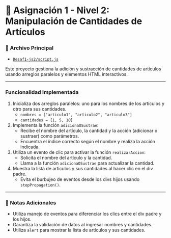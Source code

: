 # 💼 Asignación 1 - Nivel 2: Manipulación de Cantidades de Artículos

### 📂 Archivo Principal
- [`Desaf1-js2/script.js`](Desaf1-js2/script.js)

Este proyecto gestiona la adición y sustracción de cantidades de artículos usando arreglos paralelos y elementos HTML interactivos.

---

### Funcionalidad Implementada
1. Inicializa dos arreglos paralelos: uno para los nombres de los artículos y otro para sus cantidades.
   - `nombres = ["articulo1", "articulo2", "articulo3"]`
   - `cantidades = [1, 5, 10]`
2. Implementa la función `adicionaOSustrae`:
   - Recibe el nombre del artículo, la cantidad y la acción (adicionar o sustraer) como parámetros.
   - Encuentra el índice correcto según el nombre y realiza la acción indicada.
3. Utiliza un evento de clic para activar la función `realizarAccion`:
   - Solicita el nombre del artículo y la cantidad.
   - Llama a la función `adicionaOSustrae` para actualizar la cantidad.
4. Muestra la lista de artículos y sus cantidades al hacer clic en el div padre.
   - Evita el burbujeo de eventos desde los divs hijos usando `stopPropagation()`.

---

### 📝 Notas Adicionales
- Utiliza manejo de eventos para diferenciar los clics entre el div padre y los hijos.
- Garantiza la validación de datos al ingresar nombres y cantidades.
- Utiliza `alert` para mostrar la lista de artículos y sus cantidades.

